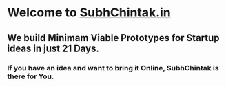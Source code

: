 # Welcome to <ins> SubhChintak.in </ins> 

## We build Minimam Viable Prototypes for Startup ideas in just 21 Days. 
### If you have an idea and want to bring it Online, SubhChintak is there for You. 
